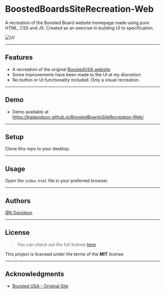 # BoostedBoardsSiteRecreation-Web

A recreation of the Boosted Board website homepage made using pure HTML, CSS and JS. Created as an exercise in building UI to specification.

![UI](https://i.postimg.cc/26MKmZqk/ezgif-4-53eed4798a.gif)

---

## Features

-   A recreation of the original [BoostedUSA website](https://boostedusa.com/)
-   Some improvements have been made to the UI at my discretion
-   No button or UI functionality included. Only a visual recreation.

---

## Demo

-   Demo available at https://kgdavidson.github.io/BoostedBoardsSiteRecreation-Web/

---

## Setup

Clone this repo to your desktop.

---

## Usage

Open the `index.html` file in your preferred browser.

---

## Authors

[@K Davidson](mailto:kaushdavidson@icloud.com)

---

## License

> You can check out the full license [here](LICENSE)

This project is licensed under the terms of the **MIT** license.

---

## Acknowledgments

-   [Boosted USA - Original Site](https://boostedusa.com/)
